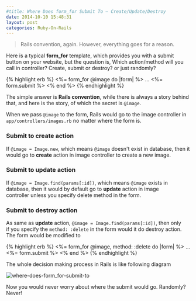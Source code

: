 ```yaml
---
#title: Where Does form_for Submit To – Create/Update/Destroy
date: 2014-10-10 15:48:31
layout: post
categories: Ruby-On-Rails
---
```


> Rails convention, again. However, everything goes for a reason.

Here is a typical **form_for** template, which provides you with a submit button on your website, but the question is, Which action/method will you call in controller? Create, submit or destroy? or just randomly?

{% highlight erb %}
<%= form_for @image do |form| %>
  ...
  <%= form.submit %>
<% end %>
{% endhighlight %}

The simple answer is **Rails convention**, while there is always a story behind that, and here is the story, of which the secret is `@image`.

When we pass `@image` to the form, Rails would go to the image controller in `app/controllers/images.rb` no matter where the form is.

### Submit to create action

If `@image = Image.new`, which means `@image` doesn't exist in database, then it would go to **create** action in image controller to create a new image.

### Submit to update action

If `@image = Image.find(params[:id])`, which means `@image` exists in database, then it would by default go to **update** action in image controller unless you specify delete method in the form.

### Submit to destroy action

As same as **update** action, `@image = Image.find(params[:id])`, then only if you specify the `method: :delete` in the form would it do destroy action. The form would be modified to

{% highlight erb %}
<%= form_for @image, method: :delete do |form| %>
  ...
  <%= form.submit %>
<% end %>
{% endhighlight %}

The whole decision making process in Rails is like following diagram

![where-does-form_for-submit-to](/assets/images/2014/10/where-does-form_for-submit-to.jpg)

Now you would never worry about where the submit would go. Randomly? Never!
